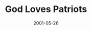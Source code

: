 ---
layout: message
category: message
series: "God Loves..."
title: "God Loves Patriots"
date: 2001-05-26
audio-description: "Let's look closer at those who play key roles in our lives and how God wants us to respond. "
audio: ""
audio-title: "God Loves Patriots"
audio-duration: ":"
---